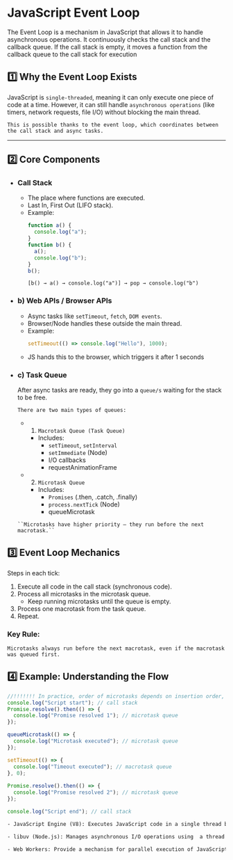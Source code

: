 # JavaScript Event Loop

The Event Loop is a mechanism in JavaScript that allows it to handle asynchronous operations.
It continuously checks the call stack and the callback queue.
If the call stack is empty, it moves a function from the callback queue to the call stack for execution

## 1️⃣ Why the Event Loop Exists

JavaScript is `single-threaded`, meaning it can only execute one piece of code at a time.
However, it can still handle `asynchronous operations` (like timers, network requests, file I/O) without blocking the main thread.

```note
This is possible thanks to the event loop, which coordinates between the call stack and async tasks.
```

---

## 2️⃣ Core Components

- ### Call Stack

  - The place where functions are executed.
  - Last In, First Out (LIFO stack).
  - Example:
    ```js
    function a() {
      console.log("a");
    }
    function b() {
      a();
      console.log("b");
    }
    b();
    ```
    ```Stack Execution
    [b() → a() → console.log("a")] → pop → console.log("b")
    ```

- ### b) Web APIs / Browser APIs

  - Async tasks like `setTimeout`, `fetch`, `DOM events`.
  - Browser/Node handles these outside the main thread.
  - Example:
    ```js
    setTimeout(() => console.log("Hello"), 1000);
    ```
  - JS hands this to the browser, which triggers it after 1 seconds

- ### c) Task Queue

  After async tasks are ready, they go into a `queue/s` waiting for the stack to be free.

  ```
  There are two main types of queues:
  ```

  - 1. `Macrotask Queue (Task Queue)`

    - Includes:
      - `setTimeout`, `setInterval`
      - `setImmediate` (Node)
      - I/O callbacks
      - requestAnimationFrame

  - 2. `Microtask Queue`
    - Includes:
      - `Promises` (.then, .catch, .finally)
      - `process.nextTick` (Node)
      - queueMicrotask

  ```
  ``Microtasks have higher priority — they run before the next macrotask.``
  ```

## 3️⃣ Event Loop Mechanics

Steps in each tick:

1. Execute all code in the call stack (synchronous code).
2. Process all microtasks in the microtask queue.
   - Keep running microtasks until the queue is empty.
3. Process one macrotask from the task queue.
4. Repeat.

### Key Rule:

```
Microtasks always run before the next macrotask, even if the macrotask was queued first.
```

## 4️⃣ Example: Understanding the Flow

```js
//!!!!!!! In practice, order of microtasks depends on insertion order, so the one scheduled first runs first. 
console.log("Script start"); // call stack
Promise.resolve().then(() => {
  console.log("Promise resolved 1"); // microtask queue
});

queueMicrotask(() => {
  console.log("Microtask executed"); // microtask queue
});

setTimeout(() => {
  console.log("Timeout executed"); // macrotask queue
}, 0);
    
Promise.resolve().then(() => {
  console.log("Promise resolved 2"); // microtask queue
});

console.log("Script end"); // call stack
```

```txt
- JavaScript Engine (V8): Executes JavaScript code in a single thread but utilizes multiple threads internally for operations like garbage collection and compilation.

- libuv (Node.js): Manages asynchronous I/O operations using  a thread pool, allowing non-blocking behavior while JavaScript code remains single-threaded.

- Web Workers: Provide a mechanism for parallel execution of JavaScript code in background threads, facilitating concurrent operations in browser environments.
```